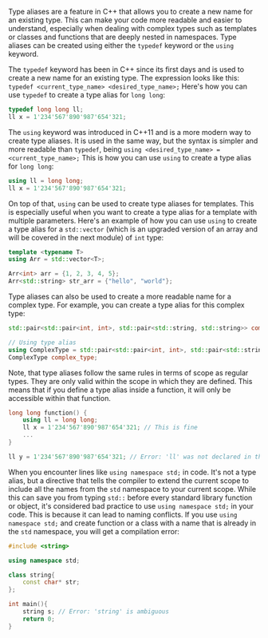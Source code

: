 Type aliases are a feature in C++ that allows you to create a new name for an existing type. This can make your code more readable and easier to understand, especially when dealing with complex types such as templates or classes and functions that are deeply nested in namespaces. Type aliases can be created using either the `typedef` keyword or the `using` keyword.

The `typedef` keyword has been in C++ since its first days and is used to create a new name for an existing type. The expression looks like this: ```typedef <current_type_name> <desired_type_name>;``` Here's how you can use `typedef` to create a type alias for `long long`:
```cpp
typedef long long ll;
ll x = 1'234'567'890'987'654'321;
```

The `using` keyword was introduced in C++11 and is a more modern way to create type aliases. It is used in the same way, but the syntax is simpler and more readable than `typedef`, being ```using <desired_type_name> = <current_type_name>;``` This is how you can use `using` to create a type alias for `long long`:
```cpp
using ll = long long;
ll x = 1'234'567'890'987'654'321;
```

On top of that, `using` can be used to create type aliases for templates. This is especially useful when you want to create a type alias for a template with multiple parameters. Here's an example of how you can use `using` to create a type alias for a `std::vector` (which is an upgraded version of an array and will be covered in the next module) of `int` type:
```cpp
template <typename T>
using Arr = std::vector<T>;

Arr<int> arr = {1, 2, 3, 4, 5};
Arr<std::string> str_arr = {"hello", "world"};
```

Type aliases can also be used to create a more readable name for a complex type. For example, you can create a type alias for this complex type:
```cpp
std::pair<std::pair<int, int>, std::pair<std::string, std::string>> complex_type;

// Using type alias
using ComplexType = std::pair<std::pair<int, int>, std::pair<std::string, std::string>>;
ComplexType complex_type;
```

Note, that type aliases follow the same rules in terms of scope as regular types. They are only valid within the scope in which they are defined. This means that if you define a type alias inside a function, it will only be accessible within that function.
```cpp
long long function() {
    using ll = long long;
    ll x = 1'234'567'890'987'654'321; // This is fine
    ...
}

ll y = 1'234'567'890'987'654'321; // Error: 'll' was not declared in this scope
```

When you encounter lines like `using namespace std;` in code. It's not a type alias, but a directive that tells the compiler to extend the current scope to include all the names from the `std` namespace to your current scope. While this can save you from typing `std::` before every standard library function or object, it's considered bad practice to use `using namespace std;` in your code. This is because it can lead to naming conflicts. If you use `using namespace std;` and create function or a class with a name that is already in the `std` namespace, you will get a compilation error:
```cpp
#include <string>

using namespace std;

class string{
    const char* str;
};

int main(){
    string s; // Error: 'string' is ambiguous
    return 0;
}
```